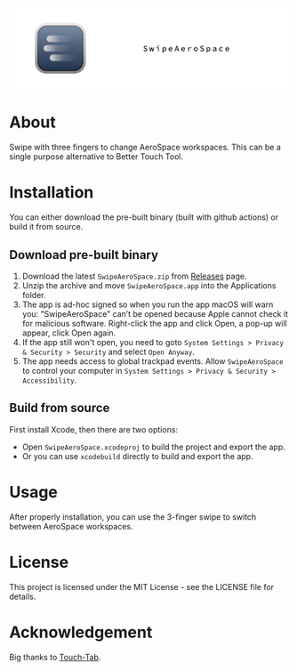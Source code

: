 
![banner](./assets/banner.png)

# About

Swipe with three fingers to change AeroSpace workspaces. This can be a single purpose alternative to Better Touch Tool.

# Installation

You can either download the pre-built binary (built with github actions) or build it from source.

## Download pre-built binary

1. Download the latest `SwipeAeroSpace.zip` from [Releases](https://github.com/MediosZ/SwipeAeroSpace/releases) page.
2. Unzip the archive and move `SwipeAeroSpace.app` into the Applications folder.
3. The app is ad-hoc signed so when you run the app macOS will warn you: "SwipeAeroSpace" can’t be opened because Apple cannot check it for malicious software. Right-click the app and click Open, a pop-up will appear, click Open again.
4. If the app still won't open, you need to goto `System Settings > Privacy & Security > Security` and select `Open Anyway`.
5. The app needs access to global trackpad events. Allow `SwipeAeroSpace` to control your computer in `System Settings > Privacy & Security > Accessibility`.

## Build from source 

First install Xcode, then there are two options:

- Open `SwipeAeroSpace.xcodeproj` to build the project and export the app.
- Or you can use `xcodebuild` directly to build and export the app.


# Usage 

After properly installation, you can use the 3-finger swipe to switch between AeroSpace workspaces.

# License

This project is licensed under the MIT License - see the LICENSE file for details.

# Acknowledgement

Big thanks to [Touch-Tab](https://github.com/ris58h/Touch-Tab).


